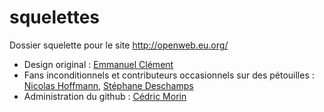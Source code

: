 squelettes
==========

Dossier squelette pour le site http://openweb.eu.org/

* Design original : [Emmanuel Clément](http://emmanuel.clement.free.fr/)
* Fans inconditionnels et contributeurs occasionnels sur des pétouilles : [Nicolas Hoffmann](http://www.nicolas-hoffmann.net/), [Stéphane Deschamps](http://nota-bene.org/)
* Administration du github : [Cédric Morin](http://www.yterium.net/)

